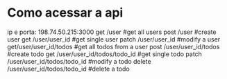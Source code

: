 # Como acessar a api
ip e porta: 198.74.50.215:3000
get /user #get all users 
post /user #create user
get /user/user_id #get single user
patch /user/user_id #modify a user
get/user/user_id/todos #get all todos from a user
post /user/user_id/todos #create todo
get /user/user_id/todos/todo_id #get single todo
patch /user/user_id/todos/todo_id #modify a todo
delete /user/user_id/todos/todo_id #delete a todo
